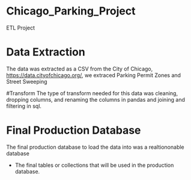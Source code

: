 # Chicago_Parking_Project
ETL Project


# Data Extraction
The data was extracted as a CSV from the City of Chicago, https://data.cityofchicago.org/, we extraced Parking Permit Zones and Street Sweeping 

#Transform 
The type of transform needed for this data was cleaning, dropping columns, and renaming the columns in pandas and joining and filtering in sql. 

# Final Production Database 
The final production  database to load the data into was a realtiononable database 


* The final tables or collections that will be used in the production database.
